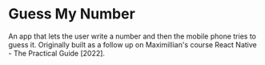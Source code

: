# Guess My Number
An app that lets the user write a number and then the mobile phone tries to guess it.
Originally built as a follow up on Maximillian's course React Native - The Practical Guide [2022].
